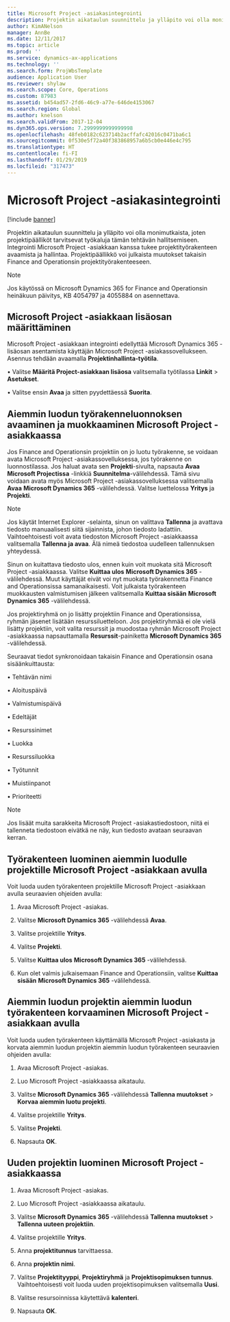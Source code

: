 ```yaml
---
title: Microsoft Project -asiakasintegrointi
description: Projektin aikataulun suunnittelu ja ylläpito voi olla monimutkaista, joten projektipäälliköt tarvitsevat työkaluja tämän tehtävän hallitsemiseen. Integrointi Microsoft Project -asiakkaan kanssa tukee projektityörakenteen avaamista ja hallintaa.
author: KimANelson
manager: AnnBe
ms.date: 12/11/2017
ms.topic: article
ms.prod: ''
ms.service: dynamics-ax-applications
ms.technology: ''
ms.search.form: ProjWbsTemplate
audience: Application User
ms.reviewer: shylaw
ms.search.scope: Core, Operations
ms.custom: 87983
ms.assetid: b454ad57-2fd6-46c9-a77e-646de4153067
ms.search.region: Global
ms.author: knelson
ms.search.validFrom: 2017-12-04
ms.dyn365.ops.version: 7.2999999999999998
ms.openlocfilehash: 48feb0182c623714b2acffafc42016c0471ba6c1
ms.sourcegitcommit: 0f530e5f72a40f383868957a6b5cb0e446e4c795
ms.translationtype: HT
ms.contentlocale: fi-FI
ms.lasthandoff: 01/29/2019
ms.locfileid: "317473"
---
```

# <a name="microsoft-project-client-integration"></a>Microsoft Project -asiakasintegrointi

[!include [banner](../includes/banner.md)]

Projektin aikataulun suunnittelu ja ylläpito voi olla monimutkaista, joten projektipäälliköt tarvitsevat työkaluja tämän tehtävän hallitsemiseen. Integrointi Microsoft Project -asiakkaan kanssa tukee projektityörakenteen avaamista ja hallintaa. Projektipäällikkö voi julkaista muutokset takaisin Finance and Operationsin projektityörakenteeseen.

> [!NOTE]
> Jos käytössä on Microsoft Dynamics 365 for Finance and Operationsin heinäkuun päivitys, KB 4054797 ja 4055884 on asennettava.

## <a name="configure-the-microsoft-project-client-add-in"></a>Microsoft Project -asiakkaan lisäosan määrittäminen
Microsoft Project -asiakkaan integrointi edellyttää Microsoft Dynamics 365 -lisäosan asentamista käyttäjän Microsoft Project -asiakassovellukseen. Asennus tehdään avaamalla **Projektinhallinta-työtila**.

•   Valitse **Määritä Project-asiakkaan lisäosa** valitsemalla työtilassa **Linkit** > **Asetukset**.

•   Valitse ensin **Avaa** ja sitten pyydettäessä **Suorita**.

## <a name="open-and-edit-an-existing-draft-work-breakdown-structure-in-microsoft-project-client"></a>Aiemmin luodun työrakenneluonnoksen avaaminen ja muokkaaminen Microsoft Project -asiakkaassa
Jos Finance and Operationsin projektiin on jo luotu työrakenne, se voidaan avata Microsoft Project -asiakassovelluksessa, jos työrakenne on luonnostilassa. Jos haluat avata sen **Projekti**-sivulta, napsauta **Avaa Microsoft Projectissa** -linkkiä **Suunnitelma**-välilehdessä. Tämä sivu voidaan avata myös Microsoft Project -asiakassovelluksessa valitsemalla **Avaa** **Microsoft Dynamics 365** -välilehdessä. Valitse luettelossa **Yritys** ja **Projekti**.

> [!NOTE]
> Jos käytät Internet Explorer -selainta, sinun on valittava **Tallenna** ja avattava tiedosto manuaalisesti siitä sijainnista, johon tiedosto ladattiin. Vaihtoehtoisesti voit avata tiedoston Microsoft Project -asiakkaassa valitsemalla **Tallenna ja avaa**. Älä nimeä tiedostoa uudelleen tallennuksen yhteydessä.

Sinun on kuitattava tiedosto ulos, ennen kuin voit muokata sitä Microsoft Project -asiakkaassa. Valitse **Kuittaa ulos** **Microsoft Dynamics 365** -välilehdessä. Muut käyttäjät eivät voi nyt muokata työrakennetta Finance and Operationsissa samanaikaisesti. Voit julkaista työrakenteen muokkausten valmistumisen jälkeen valitsemalla **Kuittaa sisään** **Microsoft Dynamics 365** -välilehdessä.

Jos projektiryhmä on jo lisätty projektiin Finance and Operationsissa, ryhmän jäsenet lisätään resurssiluetteloon. Jos projektiryhmää ei ole vielä lisätty projektiin, voit valita resurssit ja muodostaa ryhmän Microsoft Project -asiakkaassa napsauttamalla **Resurssit**-painiketta **Microsoft Dynamics 365** -välilehdessä. 

Seuraavat tiedot synkronoidaan takaisin Finance and Operationsin osana sisäänkuittausta:

•   Tehtävän nimi

•   Aloituspäivä

•   Valmistumispäivä

•   Edeltäjät

•   Resurssinimet

•   Luokka

•   Resurssiluokka

•   Työtunnit

•   Muistiinpanot

•   Prioriteetti

> [!NOTE]
> Jos lisäät muita sarakkeita Microsoft Project -asiakastiedostoon, niitä ei tallenneta tiedostoon eivätkä ne näy, kun tiedosto avataan seuraavan kerran.

## <a name="create-the-work-breakdown-structure-for-an-existing-project-using-microsoft-project-client"></a>Työrakenteen luominen aiemmin luodulle projektille Microsoft Project -asiakkaan avulla
Voit luoda uuden työrakenteen projektille Microsoft Project -asiakkaan avulla seuraavien ohjeiden avulla:


1.  Avaa Microsoft Project -asiakas.

2.  Valitse **Microsoft Dynamics 365** -välilehdessä **Avaa**.

3.  Valitse projektille **Yritys**.

4.  Valitse **Projekti**.

5.  Valitse **Kuittaa ulos** **Microsoft Dynamics 365** -välilehdessä.

6.  Kun olet valmis julkaisemaan Finance and Operationsiin, valitse **Kuittaa sisään** **Microsoft Dynamics 365** -välilehdessä.

## <a name="replace-the-existing-work-breakdown-structure-for-an-existing-project-using-microsoft-project-client"></a>Aiemmin luodun projektin aiemmin luodun työrakenteen korvaaminen Microsoft Project -asiakkaan avulla
Voit luoda uuden työrakenteen käyttämällä Microsoft Project -asiakasta ja korvata aiemmin luodun projektin aiemmin luodun työrakenteen seuraavien ohjeiden avulla:

1.  Avaa Microsoft Project -asiakas.

2.  Luo Microsoft Project -asiakkaassa aikataulu.

3.  Valitse **Microsoft Dynamics 365** -välilehdessä **Tallenna muutokset** > **Korvaa aiemmin luotu projekti**.

4.  Valitse projektille **Yritys**.

5.  Valitse **Projekti**.

6.  Napsauta **OK**.

## <a name="create-a-new-project-from-within-microsoft-project-client"></a>Uuden projektin luominen Microsoft Project -asiakkaassa


1.  Avaa Microsoft Project -asiakas.

2.  Luo Microsoft Project -asiakkaassa aikataulu.

3.  Valitse **Microsoft Dynamics 365** -välilehdessä **Tallenna muutokset** > **Tallenna uuteen projektiin**.

4.  Valitse projektille **Yritys**.

5.  Anna **projektitunnus** tarvittaessa.

6.  Anna **projektin nimi**.

7.  Valitse **Projektityyppi**, **Projektiryhmä** ja **Projektisopimuksen tunnus**. Vaihtoehtoisesti voit luoda uuden projektisopimuksen valitsemalla **Uusi**.

8.  Valitse resursoinnissa käytettävä **kalenteri**.

11. Napsauta **OK**.
